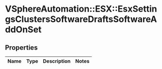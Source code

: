 # VSphereAutomation::ESX::EsxSettingsClustersSoftwareDraftsSoftwareAddOnSet

## Properties
Name | Type | Description | Notes
------------ | ------------- | ------------- | -------------


